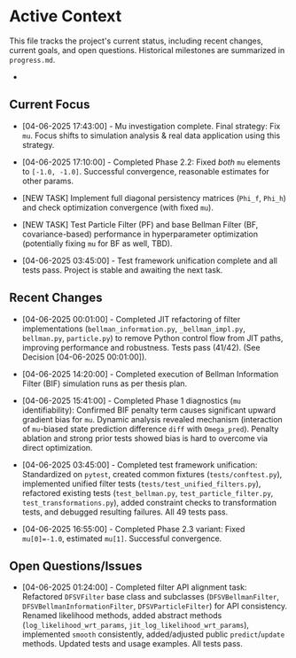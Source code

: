 # Active Context

This file tracks the project's current status, including recent changes, current goals, and open questions. Historical milestones are summarized in `progress.md`.

*

## Current Focus


*   [04-06-2025 17:43:00] - Mu investigation complete. Final strategy: Fix `mu`. Focus shifts to simulation analysis & real data application using this strategy.
*   [04-06-2025 17:10:00] - Completed Phase 2.2: Fixed *both* `mu` elements to `[-1.0, -1.0]`. Successful convergence, reasonable estimates for other params.

*   [NEW TASK] Implement full diagonal persistency matrices (`Phi_f`, `Phi_h`) and check optimization convergence (with fixed `mu`).
*   [NEW TASK] Test Particle Filter (PF) and base Bellman Filter (BF, covariance-based) performance in hyperparameter optimization (potentially fixing `mu` for BF as well, TBD).
*   [04-06-2025 03:45:00] - Test framework unification complete and all tests pass. Project is stable and awaiting the next task.

## Recent Changes


*   [04-06-2025 00:01:00] - Completed JIT refactoring of filter implementations (`bellman_information.py`, `_bellman_impl.py`, `bellman.py`, `particle.py`) to remove Python control flow from JIT paths, improving performance and robustness. Tests pass (41/42). (See Decision [04-06-2025 00:01:00]).
*   [04-06-2025 14:20:00] - Completed execution of Bellman Information Filter (BIF) simulation runs as per thesis plan.

*   [04-06-2025 15:41:00] - Completed Phase 1 diagnostics (`mu` identifiability): Confirmed BIF penalty term causes significant upward gradient bias for `mu`. Dynamic analysis revealed mechanism (interaction of `mu`-biased state prediction difference `diff` with `Omega_pred`). Penalty ablation and strong prior tests showed bias is hard to overcome via direct optimization.
*   [04-06-2025 03:45:00] - Completed test framework unification: Standardized on `pytest`, created common fixtures (`tests/conftest.py`), implemented unified filter tests (`tests/test_unified_filters.py`), refactored existing tests (`test_bellman.py`, `test_particle_filter.py`, `test_transformations.py`), added constraint checks to transformation tests, and debugged resulting failures. All 49 tests pass.
*   [04-06-2025 16:55:00] - Completed Phase 2.3 variant: Fixed `mu[0]=-1.0`, estimated `mu[1]`. Successful convergence.

## Open Questions/Issues

*   [04-06-2025 01:24:00] - Completed filter API alignment task: Refactored `DFSVFilter` base class and subclasses (`DFSVBellmanFilter`, `DFSVBellmanInformationFilter`, `DFSVParticleFilter`) for API consistency. Renamed likelihood methods, added abstract methods (`log_likelihood_wrt_params`, `jit_log_likelihood_wrt_params`), implemented `smooth` consistently, added/adjusted public `predict`/`update` methods. Updated tests and usage examples. All tests pass.
